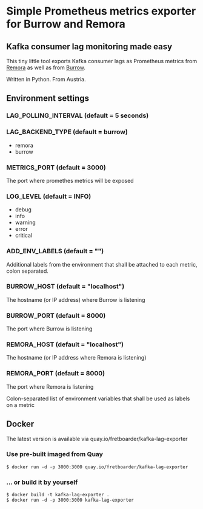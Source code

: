 # Simple Prometheus metrics exporter for Burrow and Remora

## Kafka consumer lag monitoring made easy

This tiny little tool exports Kafka consumer lags as Prometheus metrics from 
[Remora](https://github.com/zalando-incubator/remora) as well as from 
[Burrow](https://github.com/linkedin/Burrow).

Written in Python. From Austria. 

## Environment settings

### LAG_POLLING_INTERVAL (default = 5 seconds)
### LAG_BACKEND_TYPE (default = burrow)
* remora
* burrow
### METRICS_PORT (default = 3000)
The port where promethes metrics will be exposed
### LOG_LEVEL (default = INFO)
* debug
* info
* warning
* error
* critical
### ADD_ENV_LABELS (default = "")
Additional labels from the environment that shall be attached to each metric, colon separated.
### BURROW_HOST (default = "localhost")
The hostname (or IP address) where Burrow is listening
### BURROW_PORT (default = 8000)
The port where Burrow is listening
### REMORA_HOST (default = "localhost")
The hostname (or IP address where Remora is listening)
### REMORA_PORT (default = 8000)
The port where Remora is listening

Colon-separated list of environment variables that shall be used as labels on a metric

## Docker

The latest version is available via quay.io/fretboarder/kafka-lag-exporter

### Use pre-built imaged from Quay

    $ docker run -d -p 3000:3000 quay.io/fretboarder/kafka-lag-exporter

### ... or build it by yourself

    $ docker build -t kafka-lag-exporter .
    $ docker run -d -p 3000:3000 kafka-lag-exporter
